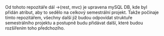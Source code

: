 Od tohoto repozitáře dál ->(rest, mvc) je upravena mySQL DB, kde byl přidán atribut, aby to sedělo na celkový semestrální projekt. Takže počínaje tímto repozitářem,
všechny další již budou odpovídat struktuře semestrálního projektu a postupně budu přidávat další, které budou rozšířením toho předchozího.